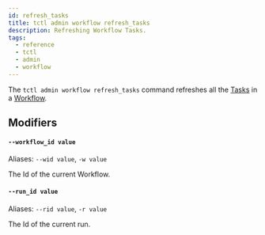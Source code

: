 ```yaml
---
id: refresh_tasks
title: tctl admin workflow refresh_tasks
description: Refreshing Workflow Tasks.
tags:
  - reference
  - tctl
  - admin
  - workflow
---
```


The `tctl admin workflow refresh_tasks` command refreshes all the [Tasks](/docs/concepts/what-is-a-task) in a [Workflow](/docs/concepts/what-is-a-workflow).

## Modifiers

#### `--workflow_id value`

Aliases: `--wid value`, `-w value`

The Id of the current Workflow.

#### `--run_id value`

Aliases: `--rid value`, `-r value`

The Id of the current run.
